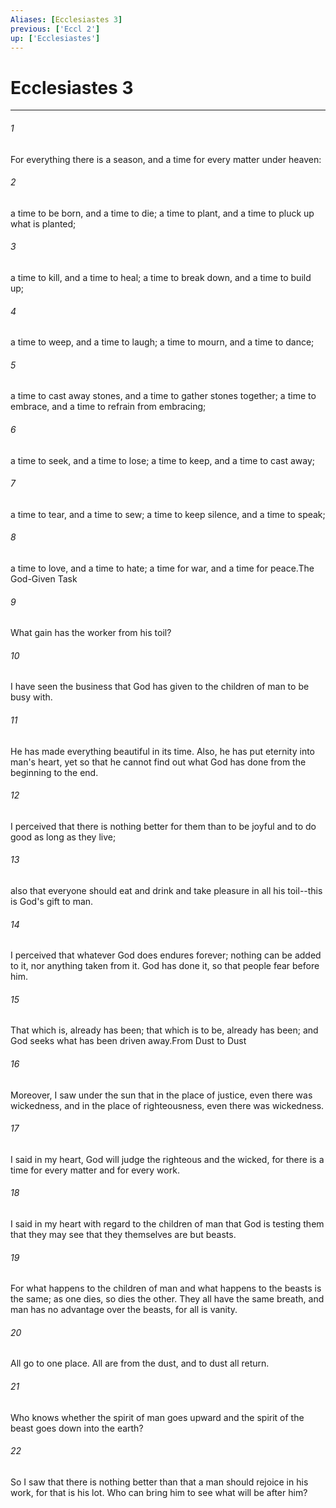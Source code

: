 ```yaml
---
Aliases: [Ecclesiastes 3]
previous: ['Eccl 2']
up: ['Ecclesiastes']
---
```

# Ecclesiastes 3

***

 

###### 1 
For everything there is a season, and a time for every matter under heaven:
 
 

###### 2 
a time to be born, and a time to die; 
 a time to plant, and a time to pluck up what is planted; 
 
 

###### 3 
a time to kill, and a time to heal; 
 a time to break down, and a time to build up; 
 
 

###### 4 
a time to weep, and a time to laugh; 
 a time to mourn, and a time to dance; 
 
 

###### 5 
a time to cast away stones, and a time to gather stones together; 
 a time to embrace, and a time to refrain from embracing; 
 
 

###### 6 
a time to seek, and a time to lose; 
 a time to keep, and a time to cast away; 
 
 

###### 7 
a time to tear, and a time to sew; 
 a time to keep silence, and a time to speak; 
 
 

###### 8 
a time to love, and a time to hate; 
 a time for war, and a time for peace.The God-Given Task
 
 

###### 9 
What gain has the worker from his toil? 
 

###### 10 
I have seen the business that God has given to the children of man to be busy with. 
 

###### 11 
He has made everything beautiful in its time. Also, he has put eternity into man's heart, yet so that he cannot find out what God has done from the beginning to the end. 
 

###### 12 
I perceived that there is nothing better for them than to be joyful and to do good as long as they live; 
 

###### 13 
also that everyone should eat and drink and take pleasure in all his toil--this is God's gift to man.
 
 

###### 14 
I perceived that whatever God does endures forever; nothing can be added to it, nor anything taken from it. God has done it, so that people fear before him. 
 

###### 15 
That which is, already has been; that which is to be, already has been; and God seeks what has been driven away.From Dust to Dust
 
 

###### 16 
Moreover, I saw under the sun that in the place of justice, even there was wickedness, and in the place of righteousness, even there was wickedness. 
 

###### 17 
I said in my heart, God will judge the righteous and the wicked, for there is a time for every matter and for every work. 
 

###### 18 
I said in my heart with regard to the children of man that God is testing them that they may see that they themselves are but beasts. 
 

###### 19 
For what happens to the children of man and what happens to the beasts is the same; as one dies, so dies the other. They all have the same breath, and man has no advantage over the beasts, for all is vanity. 
 

###### 20 
All go to one place. All are from the dust, and to dust all return. 
 

###### 21 
Who knows whether the spirit of man goes upward and the spirit of the beast goes down into the earth? 
 

###### 22 
So I saw that there is nothing better than that a man should rejoice in his work, for that is his lot. Who can bring him to see what will be after him?
 
